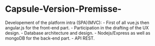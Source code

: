 # Capsule-Version-Premisse-
Developement of the platform intra (SPA)(MVC): 
        - First of all vue.js then angular.js for the front-end part.
        - Participation in the drafting of the UX design.
        - Database architecture and design.
        - Nodejs/Express as well as mongoDB for the back-end part.
        - API REST.
